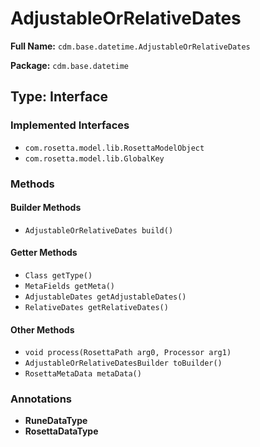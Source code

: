 # AdjustableOrRelativeDates

**Full Name:** `cdm.base.datetime.AdjustableOrRelativeDates`

**Package:** `cdm.base.datetime`

## Type: Interface

### Implemented Interfaces

- `com.rosetta.model.lib.RosettaModelObject`
- `com.rosetta.model.lib.GlobalKey`

### Methods

#### Builder Methods

- `AdjustableOrRelativeDates build()`

#### Getter Methods

- `Class getType()`
- `MetaFields getMeta()`
- `AdjustableDates getAdjustableDates()`
- `RelativeDates getRelativeDates()`

#### Other Methods

- `void process(RosettaPath arg0, Processor arg1)`
- `AdjustableOrRelativeDatesBuilder toBuilder()`
- `RosettaMetaData metaData()`

### Annotations

- **RuneDataType**
- **RosettaDataType**

